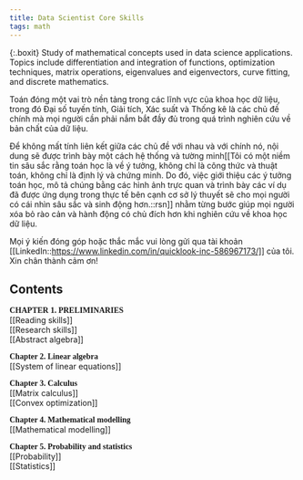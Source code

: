 ```yaml
---
title: Data Scientist Core Skills
tags: math
---
```

{:.boxit}
Study of mathematical concepts used in data science applications. Topics include differentiation and integration of functions, optimization techniques, matrix operations, eigenvalues and eigenvectors, curve fitting, and discrete mathematics.

<p class="drop-cap">
Toán đóng một vai trò nền tảng trong các lĩnh vực của khoa học dữ liệu, trong đó Đại số tuyến tính, Giải tích, Xác suất và Thống kê là các chủ đề chính mà mọi người cần phải nắm bắt đầy đủ trong quá trình nghiên cứu về bản chất của dữ liệu.
</p>

Để không mất tính liên kết giữa các chủ đề với nhau và với chính nó, nội dung sẽ được trình bày một cách hệ thống và tường minh[[Tôi có một niềm tin sâu sắc rằng toán học là về ý tưởng, không chỉ là công thức và thuật toán, không chỉ là định lý và chứng minh. Do đó, việc giới thiệu các ý tưởng toán học, mô tả chúng bằng các hình ảnh trực quan và trình bày các ví dụ đã được ứng dụng trong thực tế bên cạnh cơ sở lý thuyết sẽ cho mọi người có cái nhìn sâu sắc và sinh động hơn.::rsn]] nhằm từng bước giúp mọi người xóa bỏ rào cản và hành động có chủ đích hơn khi nghiên cứu về khoa học dữ liệu.

Mọi ý kiến đóng góp hoặc thắc mắc vui lòng gửi qua tài khoản [[LinkedIn::https://www.linkedin.com/in/quicklook-inc-586967173/]] của tôi. Xin chân thành cảm ơn!

## Contents

<span style="font-family:  'Charter', 'Source Serif Pro';font-weight: 600; text-transform: uppercase; ">Chapter 1. Preliminaries</span>
<br> [[Reading skills]]
<br> [[Research skills]]
<br> [[Abstract algebra]]

<span style="font-family:  'Charter', 'Source Serif Pro';font-weight: 600; ">Chapter 2. Linear algebra</span>
<br> [[System of linear equations]]

<span style="font-family:  'Charter', 'Source Serif Pro';font-weight: 600; ">Chapter 3. Calculus</span>
<br> [[Matrix calculus]]
<br> [[Convex optimization]]

<span style="font-family:  'Charter', 'Source Serif Pro';font-weight: 600; ">Chapter 4. Mathematical modelling</span>
<br> [[Mathematical modelling]]

<span style="font-family:  'Charter', 'Source Serif Pro';font-weight: 600; ">Chapter 5. Probability and statistics</span>
<br> [[Probability]]
<br> [[Statistics]]
